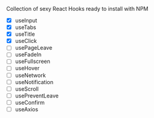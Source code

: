 Collection of sexy React Hooks ready to install with NPM

- [x] useInput
- [x] useTabs
- [x] useTitle
- [x] useClick
- [ ] usePageLeave
- [ ] useFadeIn
- [ ] useFullscreen
- [ ] useHover
- [ ] useNetwork
- [ ] useNotification
- [ ] useScroll
- [ ] usePreventLeave
- [ ] useConfirm
- [ ] useAxios
